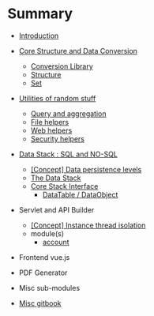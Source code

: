 # Summary

* [Introduction](README.md)
* [Core Structure and Data Conversion](core/the-core.md)
	* [Conversion Library](core/conv.md)
	* [Structure](core/struct.md)
	* [Set](core/set.md)
* [Utilities of random stuff](util/the-util.md)
	* [Query and aggregation](util/query.md)
	* [File helpers](util/file.md)
	* [Web helpers](util/web.md)
	* [Security helpers](util/security.md)
* [Data Stack : SQL and NO-SQL](dstack/the-dstack.md)
	* [\[Concept\] Data persistence levels](dstack/CONCEPT-data-levels.md)
	* [The Data Stack](dstack/the-stack.md)
	* [Core Stack Interface](dstack/stack-interface.md)
		* [DataTable / DataObject](dstack/core/datatable.md)
* Servlet and API Builder
	* [\[Concept\] Instance thread isolation](servlet/CONCEPT-instance-thread-isolation.md)
	* module(s)
		* [account](servlet/apirunner/module/account.md)
* Frontend vue.js
* PDF Generator
* Misc sub-modules

* [Misc gitbook](gitbook-readme.md)
